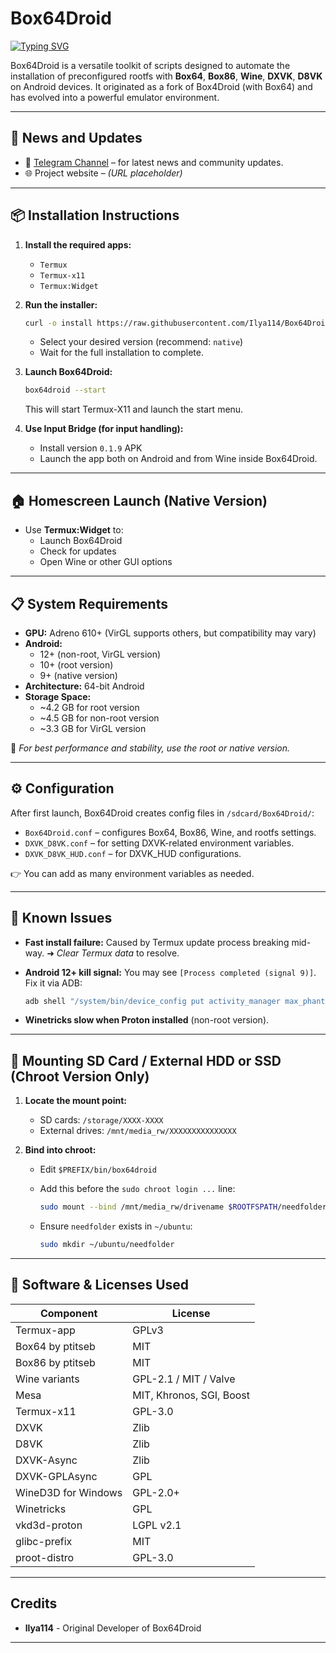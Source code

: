 # **Box64Droid**

[![Typing SVG](https://readme-typing-svg.demolab.com/?lines=Welcome+to+Box64Droid;The+Fastest+Windows+Emulator)](https://git.io/typing-svg)

Box64Droid is a versatile toolkit of scripts designed to automate the installation of preconfigured rootfs with **Box64**, **Box86**, **Wine**, **DXVK**, **D8VK** on Android devices. It originated as a fork of Box4Droid (with Box64) and has evolved into a powerful emulator environment.

---

## 📢 News and Updates

- 📨 [Telegram Channel](https://t.me/box64droid) – for latest news and community updates.
- 🌐 Project website – *(URL placeholder)*

---

## 📦 Installation Instructions

1. **Install the required apps:**
   - `Termux`
   - `Termux-x11`
   - `Termux:Widget`

2. **Run the installer:**

   ```bash
   curl -o install https://raw.githubusercontent.com/Ilya114/Box64Droid/main/installers/install.sh && chmod +x install && ./install
   ```

   - Select your desired version (recommend: `native`)
   - Wait for the full installation to complete.

3. **Launch Box64Droid:**

   ```bash
   box64droid --start
   ```

   This will start Termux-X11 and launch the start menu.

4. **Use Input Bridge (for input handling):**
   - Install version `0.1.9` APK
   - Launch the app both on Android and from Wine inside Box64Droid.

---

## 🏠 Homescreen Launch (Native Version)

- Use **Termux:Widget** to:
  - Launch Box64Droid
  - Check for updates
  - Open Wine or other GUI options

---

## 📋 System Requirements

- **GPU:** Adreno 610+ (VirGL supports others, but compatibility may vary)
- **Android:**
  - 12+ (non-root, VirGL version)
  - 10+ (root version)
  - 9+ (native version)
- **Architecture:** 64-bit Android
- **Storage Space:**
  - ~4.2 GB for root version
  - ~4.5 GB for non-root version
  - ~3.3 GB for VirGL version

🔧 _For best performance and stability, use the root or native version._

---

## ⚙️ Configuration

After first launch, Box64Droid creates config files in `/sdcard/Box64Droid/`:

- `Box64Droid.conf` – configures Box64, Box86, Wine, and rootfs settings.
- `DXVK_D8VK.conf` – for setting DXVK-related environment variables.
- `DXVK_D8VK_HUD.conf` – for DXVK_HUD configurations.

👉 You can add as many environment variables as needed.

---

## 🐛 Known Issues

- **Fast install failure:** Caused by Termux update process breaking mid-way. ➜ _Clear Termux data_ to resolve.
- **Android 12+ kill signal:** You may see `[Process completed (signal 9)]`. Fix it via ADB:

  ```bash
  adb shell "/system/bin/device_config put activity_manager max_phantom_processes 2147483647"
  ```

- **Winetricks slow when Proton installed** (non-root version).
  
---

## 💾 Mounting SD Card / External HDD or SSD (Chroot Version Only)

1. **Locate the mount point:**
   - SD cards: `/storage/XXXX-XXXX`
   - External drives: `/mnt/media_rw/XXXXXXXXXXXXXXX`

2. **Bind into chroot:**
   - Edit `$PREFIX/bin/box64droid`
   - Add this before the `sudo chroot login ...` line:

     ```bash
     sudo mount --bind /mnt/media_rw/drivename $ROOTFSPATH/needfolder
     ```

   - Ensure `needfolder` exists in `~/ubuntu`:

     ```bash
     sudo mkdir ~/ubuntu/needfolder
     ```

---

## 🧰 Software & Licenses Used

| Component              | License                   |
|------------------------|---------------------------|
| Termux-app             | GPLv3                     |
| Box64 by ptitseb       | MIT                      |
| Box86 by ptitseb       | MIT                      |
| Wine variants          | GPL-2.1 / MIT / Valve     |
| Mesa                   | MIT, Khronos, SGI, Boost  |
| Termux-x11             | GPL-3.0                   |
| DXVK                   | Zlib                      |
| D8VK                   | Zlib                      |
| DXVK-Async             | Zlib                      |
| DXVK-GPLAsync          | GPL                       |
| WineD3D for Windows    | GPL-2.0+                  |
| Winetricks             | GPL                       |
| vkd3d-proton           | LGPL v2.1                 |
| glibc-prefix           | MIT                       |
| proot-distro           | GPL-3.0                   |

---

## Credits

- **llya114** - Original Developer of Box64Droid

---
